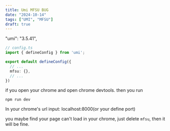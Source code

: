 ```yaml
---
title: Umi MFSU BUG
date: "2024-10-14"
tags: ["UMI", "MFSU"]
draft: true
---
```


"umi": "3.5.41",

```ts
// config.ts
import { defineConfig } from 'umi';

export default defineConfig({
  // ...
  mfsu: {},
  // ...
})
```

if you open your chrome and open chrome devtools. then you run 

```
npm run dev
```

In your chrome's url input: localhost:8000(or your define port)

you maybe find your page can't load in your chrome, just delete `mfsu`, then it will be fine.
